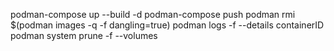 podman-compose up --build -d
podman-compose push
podman rmi $(podman images -q -f dangling=true)
podman logs -f --details  containerID
podman system prune -f --volumes
